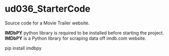 # ud036_StarterCode
Source code for a Movie Trailer website.


**IMDbPY** python library is required to be installed before starting the project. 
**IMDbPY** is a Python library for scraping data off imdb.com website.

pip install imdbpy
